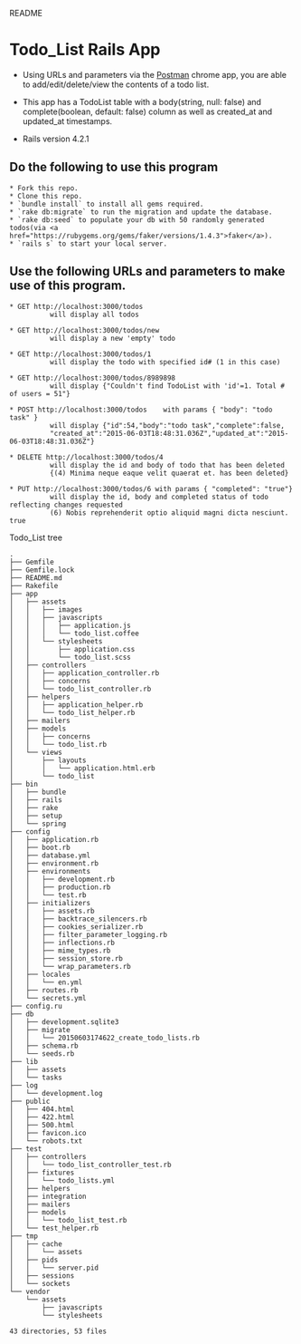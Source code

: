 README

# Todo_List Rails App
  *  Using URLs and parameters via the <a href="https://chrome.google.com/webstore/detail/postman-rest-client/
      fdmmgilgnpjigdojojpjoooidkmcomcm?hl=en">Postman</a> chrome app, you are able to add/edit/delete/view the contents of a todo list.
  * This app has a TodoList table with a body(string, null: false) and complete(boolean, default: false) column as
      well as created_at and updated_at timestamps.


* Rails version 4.2.1


## Do the following to use this program
```
* Fork this repo.
* Clone this repo.
* `bundle install` to install all gems required.
* `rake db:migrate` to run the migration and update the database.
* `rake db:seed` to populate your db with 50 randomly generated todos(via <a href="https://rubygems.org/gems/faker/versions/1.4.3">faker</a>).
* `rails s` to start your local server.
```

## Use the following URLs and parameters to make use of this program.
```
* GET http://localhost:3000/todos
          will display all todos

* GET http://localhost:3000/todos/new
          will display a new 'empty' todo

* GET http://localhost:3000/todos/1
          will display the todo with specified id# (1 in this case)

* GET http://localhost:3000/todos/8989898
          will display {"Couldn't find TodoList with 'id'=1. Total # of users = 51"}

* POST http://localhost:3000/todos    with params { "body": "todo task" }
          will display {"id":54,"body":"todo task","complete":false,
          "created_at":"2015-06-03T18:48:31.036Z","updated_at":"2015-06-03T18:48:31.036Z"}

* DELETE http://localhost:3000/todos/4
          will display the id and body of todo that has been deleted
          {(4) Minima neque eaque velit quaerat et. has been deleted}

* PUT http://localhost:3000/todos/6 with params { "completed": "true"}
          will display the id, body and completed status of todo reflecting changes requested
          (6) Nobis reprehenderit optio aliquid magni dicta nesciunt. true
```





Todo_List tree

```
.
├── Gemfile
├── Gemfile.lock
├── README.md
├── Rakefile
├── app
│   ├── assets
│   │   ├── images
│   │   ├── javascripts
│   │   │   ├── application.js
│   │   │   └── todo_list.coffee
│   │   └── stylesheets
│   │       ├── application.css
│   │       └── todo_list.scss
│   ├── controllers
│   │   ├── application_controller.rb
│   │   ├── concerns
│   │   └── todo_list_controller.rb
│   ├── helpers
│   │   ├── application_helper.rb
│   │   └── todo_list_helper.rb
│   ├── mailers
│   ├── models
│   │   ├── concerns
│   │   └── todo_list.rb
│   └── views
│       ├── layouts
│       │   └── application.html.erb
│       └── todo_list
├── bin
│   ├── bundle
│   ├── rails
│   ├── rake
│   ├── setup
│   └── spring
├── config
│   ├── application.rb
│   ├── boot.rb
│   ├── database.yml
│   ├── environment.rb
│   ├── environments
│   │   ├── development.rb
│   │   ├── production.rb
│   │   └── test.rb
│   ├── initializers
│   │   ├── assets.rb
│   │   ├── backtrace_silencers.rb
│   │   ├── cookies_serializer.rb
│   │   ├── filter_parameter_logging.rb
│   │   ├── inflections.rb
│   │   ├── mime_types.rb
│   │   ├── session_store.rb
│   │   └── wrap_parameters.rb
│   ├── locales
│   │   └── en.yml
│   ├── routes.rb
│   └── secrets.yml
├── config.ru
├── db
│   ├── development.sqlite3
│   ├── migrate
│   │   └── 20150603174622_create_todo_lists.rb
│   ├── schema.rb
│   └── seeds.rb
├── lib
│   ├── assets
│   └── tasks
├── log
│   └── development.log
├── public
│   ├── 404.html
│   ├── 422.html
│   ├── 500.html
│   ├── favicon.ico
│   └── robots.txt
├── test
│   ├── controllers
│   │   └── todo_list_controller_test.rb
│   ├── fixtures
│   │   └── todo_lists.yml
│   ├── helpers
│   ├── integration
│   ├── mailers
│   ├── models
│   │   └── todo_list_test.rb
│   └── test_helper.rb
├── tmp
│   ├── cache
│   │   └── assets
│   ├── pids
│   │   └── server.pid
│   ├── sessions
│   └── sockets
└── vendor
    └── assets
        ├── javascripts
        └── stylesheets

43 directories, 53 files
```
